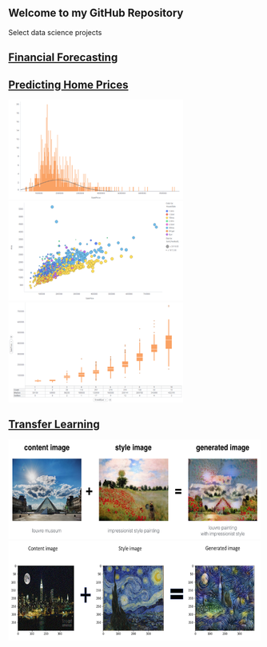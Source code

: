 ## Welcome to my GitHub Repository

Select data science projects

## [Financial Forecasting](https://github.com/tushark26/DS_Portfolio/tree/main/FinancialForecast) 


## [Predicting Home Prices](https://github.com/tushark26/DS_Portfolio/tree/main/Linear%20Regression) 
<img src="Linear Regression/images/Price Distb Outliers.png" style="width:350px;height:200px;">

<img src="Linear Regression/images/Price vs Area Distb.png" style="width:350px;height:200px;">

<img src="Linear Regression/images/Box Plots.png" style="width:350px;height:200px;">


## [Transfer Learning](https://github.com/tushark26/DS_Portfolio/tree/main/CV) 

<img src="CV/Art_Generation_with_Neural_Style_Transfer/images/louvre_generated.png" style="width:750px;height:200px;">

<img src="CV/Art_Generation_with_Neural_Style_Transfer/images/NY Van Gogh.png" style="width:750px;height:200px;">
